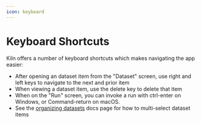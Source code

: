 ```yaml
---
icon: keyboard
---
```


# Keyboard Shortcuts

Kiln offers a number of keyboard shortcuts which makes navigating the app easier:

* After opening an dataset item from the "Dataset" screen, use right and left keys to navigate to the next and prior item
* When viewing a dataset item, use the delete key to delete that item
* When on the "Run" screen, you can invoke a run with ctrl-enter on Windows, or Command-return on macOS.
* See the [organizing datasets](organizing-datasets.md) docs page for how to multi-select dataset items
